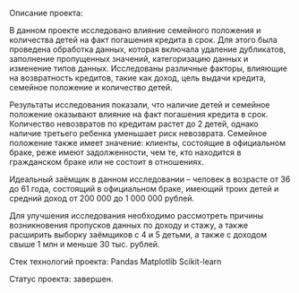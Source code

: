 Описание проекта:

В данном проекте исследовано влияние семейного положения и количества детей на факт погашения кредита в срок. Для этого была проведена обработка данных, которая включала удаление дубликатов, заполнение пропущенных значений, категоризацию данных и изменение типов данных. Исследованы различные факторы, влияющие на возвратность кредитов, такие как доход, цель выдачи кредита, семейное положение и количество детей.

Результаты исследования показали, что наличие детей и семейное положение оказывают влияние на факт погашения кредита в срок. Количество невозвратов по кредитам растет до 2 детей, однако наличие третьего ребенка уменьшает риск невозврата. Семейное положение также имеет значение: клиенты, состоящие в официальном браке, реже имеют задолженности, чем те, кто находится в гражданском браке или не состоит в отношениях.

Идеальный заёмщик в данном исследовании – человек в возрасте от 36 до 61 года, состоящий в официальном браке, имеющий троих детей и средний доход от 200 000 до 1 000 000 рублей.

Для улучшения исследования необходимо рассмотреть причины возникновения пропусков данных по доходу и стажу, а также расширить выборку заёмщиков с 4 и 5 детьми, а также с доходом свыше 1 млн и меньше 30 тыс. рублей.

Стек технологий проекта:
Pandas
Matplotlib
Scikit-learn

Статус проекта: завершен.
